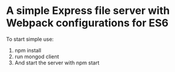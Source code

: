 # A simple Express file server with Webpack configurations for ES6
To start simple use:
1. npm install
2. run mongod client
3. And start the server with npm start